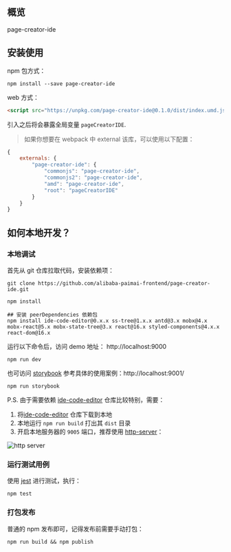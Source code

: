 ## 概览

page-creator-ide

## 安装使用

npm 包方式：
```shell
npm install --save page-creator-ide
```

web 方式：
```html
<script src="https://unpkg.com/page-creator-ide@0.1.0/dist/index.umd.js"></script>
```
引入之后将会暴露全局变量 `pageCreatorIDE`.

> 如果你想要在 webpack 中 external 该库，可以使用以下配置：
```js
{
    externals: {
        "page-creator-ide": {
            "commonjs": "page-creator-ide",
            "commonjs2": "page-creator-ide",
            "amd": "page-creator-ide",
            "root": "pageCreatorIDE"
        }
    }
}
```

## 如何本地开发？

### 本地调试

首先从 git 仓库拉取代码，安装依赖项：
```shell
git clone https://github.com/alibaba-paimai-frontend/page-creator-ide.git

npm install

## 安装 peerDependencies 依赖包
npm install ide-code-editor@0.x.x ss-tree@1.x.x antd@3.x mobx@4.x mobx-react@5.x mobx-state-tree@3.x react@16.x styled-components@4.x.x react-dom@16.x
```

运行以下命令后，访问 demo 地址： http://localhost:9000
```shell
npm run dev
```

也可访问 [storybook](https://github.com/storybooks/storybook) 参考具体的使用案例：http://localhost:9001/
```shell
npm run storybook
```


P.S. 由于需要依赖 [ide-code-editor](https://github.com/alibaba-paimai-frontend/ide-code-editor) 仓库比较特别，需要：
 1. 将[ide-code-editor](https://github.com/alibaba-paimai-frontend/ide-code-editor) 仓库下载到本地
 2. 本地运行 `npm run build` 打出其 `dist` 目录
 3. 开启本地服务器的 `9005` 端口，推荐使用 [http-server](https://www.npmjs.com/package/http-server)：

![http server](https://ws3.sinaimg.cn/large/006tNc79ly1fz6cheyqhvj30jj03kaai.jpg)


### 运行测试用例

使用 [jest](https://jestjs.io) 进行测试，执行：

```shell
npm test
```

### 打包发布

普通的 npm 发布即可，记得发布前需要手动打包：

```shell
npm run build && npm publish
```



